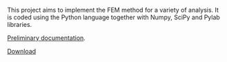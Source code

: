 This project aims to implement the FEM method for a variety of analysis.
It is coded using the Python language together with Numpy, SciPy and Pylab libraries.

[Preliminary documentation](https://dl.dropboxusercontent.com/u/550684/pyfem-doc/html/index.html).

[Download](https://www.dropbox.com/sh/gizivoqq0n13aqg/RJB19GtQzU)
